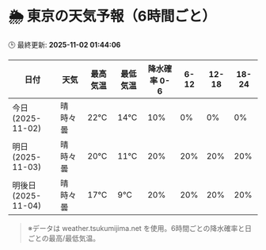 # 🌦️ 東京の天気予報（6時間ごと）

🕒 最終更新: **2025-11-02 01:44:06**

| 日付 | 天気 | 最高気温 | 最低気温 | 降水確率 0-6 | 6-12 | 12-18 | 18-24 |
|------|------|----------|----------|------------|------|------|------|
| 今日 (2025-11-02) | 晴時々曇 | 22℃ | 14℃ | 10% | 0% | 0% | 0% |
| 明日 (2025-11-03) | 晴時々曇 | 20℃ | 11℃ | 20% | 20% | 20% | 20% |
| 明後日 (2025-11-04) | 晴時々曇 | 17℃ | 9℃ | 20% | 20% | 20% | 20% |

> ※データは weather.tsukumijima.net を使用。6時間ごとの降水確率と日ごとの最高/最低気温。